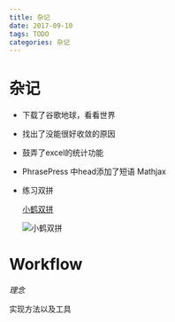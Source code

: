 ```yaml
---
title: 杂记
date: 2017-09-10
tags: TODO
categories: 杂记
---
```


# 杂记

- 下载了谷歌地球，看看世界

- 找出了没能很好收敛的原因

- 鼓弄了excel的统计功能

- PhrasePress 中head添加了短语 Mathjax

- 练习双拼

  [小鹤双拼](http://upload-images.jianshu.io/upload_images/26717-2424eab96d359337.jpg?imageMogr2/auto-orient/strip%7CimageView2/2/w/1240)

  ![小鹤双拼](http://upload-images.jianshu.io/upload_images/26717-2424eab96d359337.jpg?imageMogr2/auto-orient/strip%7CimageView2/2/w/1240)








# Workflow

*理念* 



实现方法以及工具